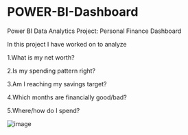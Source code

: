 # POWER-BI-Dashboard
Power BI Data Analytics Project: Personal Finance Dashboard

In this project I have worked on to analyze 

1.What is my net worth?

2.Is my spending pattern right?

3.Am I reaching my savings target?

4.Which months are financially good/bad?

5.Where/how  do I spend?


![image](https://user-images.githubusercontent.com/99251494/172108823-489f7e07-8ed5-417d-8c12-24be8028cb29.png)
